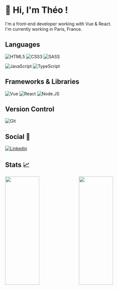 # 👋 Hi, I'm Théo !

I'm a front-end developer working with Vue & React.\
I'm currently working in Paris, France.

## Languages

![HTML5](https://img.shields.io/badge/-HTML5-%2320232a.svg?style=for-the-badge&logo=html5&logoColor=#DD4B25)
![CSS3](https://img.shields.io/badge/-CSS3-%2320232a.svg?style=for-the-badge&logo=css3&logoColor=blue)
![SASS](https://img.shields.io/badge/SASS-%2320232a.svg?style=for-the-badge&logo=SASS&logoColor=#C76293)

![JavaScript](https://img.shields.io/badge/JAVASCRIPT-%2320232a.svg?style=for-the-badge&logo=javascript&logoColor=F7DF1E)
![TypeScript](https://img.shields.io/badge/TYPESCRIPT-%2320232a.svg?style=for-the-badge&logo=typescript&logoColor=#2F74C0)



## Frameworks & Libraries

![Vue](https://img.shields.io/badge/-Vue-%2320232a.svg?style=for-the-badge&logo=vue.js)
![React](https://img.shields.io/badge/react-%2320232a.svg?style=for-the-badge&logo=react&logoColor=%2361DAFB)
![Node.JS](https://img.shields.io/badge/NODE.JS-%2320232a.svg?style=for-the-badge&logo=node.js&logoColor=#73AA60)

## Version Control

![Git](https://img.shields.io/badge/git-%2320232a.svg?style=for-the-badge&logo=git&logoColor=#E84521)

## Social 👥

[![Linkedin](https://img.shields.io/badge/-Théo%20Bernard-%2320232a.svg?style=for-the-badge&logo=Linkedin)](https://www.linkedin.com/in/theo-bernard/) 

## Stats 📈

<img align="left" width="47%" height="350px" src="https://github-readme-stats.vercel.app/api?username=TheoBernard97&hide=stars&show_icons=true&theme=blueberry&count_private=true" />

<img align="left" width="47%" height="350px" src="https://github-readme-stats.vercel.app/api/top-langs/?username=TheoBernard97&layout=compact&theme=blueberry" />  
